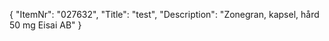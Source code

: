 {
  "ItemNr": "027632",
  "Title": "test",
  "Description": "Zonegran, kapsel, hård 50 mg Eisai AB"
}